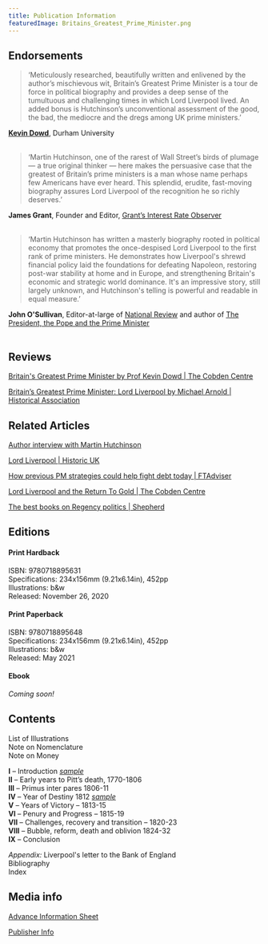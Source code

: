 ```yaml
---
title: Publication Information
featuredImage: Britains_Greatest_Prime_Minister.png
---
```


## Endorsements

> ‘Meticulously researched, beautifully written and enlivened by the author’s mischievous wit, Britain’s Greatest Prime Minister is a tour de force in political biography and provides a deep sense of the tumultuous and challenging times in which Lord Liverpool lived. An added bonus is Hutchinson’s unconventional assessment of the good, the bad, the mediocre and the dregs among UK prime ministers.’

**[Kevin Dowd](https://www.kevindowd.org/)**, Durham University<br><br>

> ‘Martin Hutchinson, one of the rarest of Wall Street’s birds of plumage — a true original thinker — here makes the persuasive case that the greatest of Britain’s prime ministers is a man whose name perhaps few Americans have ever heard. This splendid, erudite, fast-moving biography assures Lord Liverpool of the recognition he so richly deserves.’

**James Grant**, Founder and Editor, [Grant’s Interest Rate Observer](https://www.grantspub.com/)<br><br>

> ‘Martin Hutchinson has written a masterly biography rooted in political economy that promotes the once-despised Lord Liverpool to the first rank of prime ministers. He demonstrates how Liverpool's shrewd financial policy laid the foundations for defeating Napoleon, restoring post-war stability at home and in Europe, and strengthening Britain's economic and strategic world dominance. It's an impressive story, still largely unknown, and Hutchinson's telling is powerful and readable in equal measure.’

**John O'Sullivan**, Editor-at-large of [National Review](https://www.nationalreview.com/) and author of [The President, the Pope and the Prime Minister](https://www.amazon.com/gp/product/1596980168/ref=x_gr_w_bb_glide_sin)<br><br>

## Reviews

[Britain's Greatest Prime Minister by Prof Kevin Dowd | The Cobden Centre](https://www.cobdencentre.org/2020/12/britains-greatest-prime-minister/)

[Britain’s Greatest Prime Minister: Lord Liverpool by Michael Arnold | Historical Association](https://www.history.org.uk/historian/resource/10008/britains-greatest-prime-minister-lord-liverpool)

## Related Articles

[Author interview with Martin Hutchinson](https://lutterworthpress.wordpress.com/2020/10/23/author-interview-with-martin-hutchinson/)

[Lord Liverpool | Historic UK](https://www.historic-uk.com/HistoryUK/HistoryofBritain/Lord-Liverpool/)

[How previous PM strategies could help fight debt today | FTAdviser](https://www.ftadviser.com/investments/2020/11/19/how-previous-pm-strategies-could-help-fight-debt-today/)

[Lord Liverpool and the Return To Gold | The Cobden Centre](https://www.cobdencentre.org/2017/08/lord-liverpool-and-the-return-to-gold/)

[The best books on Regency politics | Shepherd](https://shepherd.com/best-books/regency-politics)

## Editions

#### Print Hardback

ISBN: 9780718895631<br>
Specifications: 234x156mm (9.21x6.14in), 452pp<br>
Illustrations: b&w<br>
Released: November 26, 2020<br>

#### Print Paperback

ISBN: 9780718895648<br>
Specifications: 234x156mm (9.21x6.14in), 452pp<br>
Illustrations: b&w<br>
Released: May 2021<br>

#### Ebook

_Coming soon!_

## Contents

List of Illustrations<br>
Note on Nomenclature<br>
Note on Money<br>

**I** – Introduction [_sample_](/docs/britains-greatest-prime-minister-ch1.pdf) <br>
**II** – Early years to Pitt’s death, 1770-1806<br>
**III** – Primus inter pares 1806-11<br>
**IV** – Year of Destiny 1812 [_sample_](/docs/britains-greatest-prime-minister-ch4.pdf)<br>
**V** – Years of Victory – 1813-15<br>
**VI** – Penury and Progress – 1815-19<br>
**VII** – Challenges, recovery and transition – 1820-23<br>
**VIII** – Bubble, reform, death and oblivion 1824-32<br>
**IX** – Conclusion

_Appendix:_ Liverpool's letter to the Bank of England<br>
Bibliography<br>
Index

## Media info

[Advance Information Sheet](/docs/Advance_Information_Sheet.pdf)

[Publisher Info](https://www.lutterworth.com/product/britains-greatest-prime-minister-lord-liverpool/)
